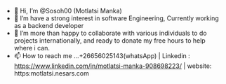 - 👋 Hi, I’m @Sosoh00 (Motlatsi Manka)
- 👀 I’m have a strong interest in software Engineering, Currently working as a backend developer
- 🌱 I’m more than happy to collaborate with various individuals to do projects internationally, and ready to donate my free hours to help where i can.
- 📫 How to reach me ...+26656025143(whatsApp) | Linkedin : https://www.linkedin.com/in/motlatsi-manka-908698223/ | website: https:motlatsi.nesars.com
<!---
Sosoh00/Sosoh00 is a ✨ special ✨ repository because its `README.md` (this file) appears on your GitHub profile.
You can click the Preview link to take a look at your changes.
--->
